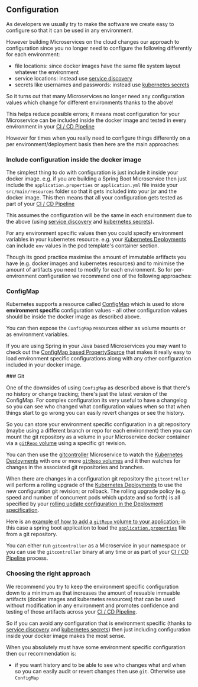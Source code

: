 ## Configuration

As developers we usually try to make the software we create easy to configure so that it can be used in any environment.

However building Microservices on the cloud changes our approach to configuration since you no longer need to configure the following differently for each environment:

* file locations: since docker images have the same file system layout whatever the environment
* service locations: instead use [service discovery](serviceDiscovery.html)
* secrets like usernames and passwords: instead use [kubernetes secrets](http://kubernetes.io/docs/user-guide/secrets/)

So it turns out that many Microservices no longer need any configuration values which change for different environments thanks to the above!

This helps reduce possible errors; it means most configuration for your Microservice can be included inside the docker image and tested in every environment in your [CI / CD Pipeline](http://fabric8.io/guide/cdelivery.html)

However for times when you really need to configure things differently on a per environment/deployment basis then here are the main approaches:

### Include configuration inside the docker image

The simplest thing to do with configuration is just include it inside your docker image. e.g. if you are building a Spring Boot Microservice then just include the `application.properties` or `application.yml` file inside your `src/main/resources` folder so that it gets included into your jar and the docker image. This then means that all your configuration gets tested as part of your [CI / CD Pipeline](http://fabric8.io/guide/cdelivery.html)

This assumes the configuration will be the same in each environment due to the above (using [service discovery](serviceDiscovery.html) and [kubernetes secrets](http://kubernetes.io/docs/user-guide/secrets/)).

For any environment specific values then you could specify environment variables in your kubernetes resource. e.g. your [Kubernetes Deployments](http://kubernetes.io/docs/user-guide/deployments/) can include `env` values in the pod template's container section.

Though its good practice maximise the amount of immutable arfifacts you have (e.g. docker images and kubernetes resources) and to minimise the amount of artifacts you need to modify for each environment. So for per-environment configuration we recommend one of the following approaches:

### ConfigMap

Kubernetes supports a resource called [ConfigMap](http://kubernetes.io/docs/user-guide/configmap/) which is used to store **environment specific** configuration values - all other configuration values should be inside the docker image as described above.

You can then expose the `ConfigMap` resources either as volume mounts or as environment variables.

If you are using Spring in your Java based Microservices you may want to check out the [ConfigMap based PropertySource](https://github.com/fabric8io/spring-cloud-kubernetes#configmap-propertysource) that makes it really easy to load environment specific configurations along with any other configuration included in your docker image.


### Git

One of the downsides of using `ConfigMap` as described above is that there's no history or change tracking; there's just the latest version of the ConfigMap. For complex configuration its very useful to have a changelog so you can see who changed what configuration values when so that when things start to go wrong you can easily revert changes or see the history.

So you can store your environment specific configuration in a git repository (maybe using a different branch or repo for each environment) then you can mount the git repository as a volume in your Microservice docker container via a [`gitRepo` volume](http://kubernetes.io/docs/user-guide/volumes/#gitrepo) using a specific git revision.

You can then use the [gitcontroller](https://github.com/fabric8io/gitcontroller) Microservice to watch the [Kubernetes Deployments](http://kubernetes.io/docs/user-guide/deployments/) with one or more [`gitRepo` volumes](http://kubernetes.io/docs/user-guide/volumes/#gitrepo) and it then watches for changes in the associated git repositories and branches.

When there are changes in a configuration git repository the `gitcontroller` will perform a rolling upgrade of the [Kubernetes Deployments](http://kubernetes.io/docs/user-guide/deployments/) to use the new configuration git  revision; or rollback. The rolling upgrade policy (e.g. speed and number of concurrent pods which update and so forth) is all specified by your [rolling update configuration in the Deployment specification](http://kubernetes.io/docs/user-guide/deployments/#rolling-update-deployment).

Here is an [example of how to add a `gitRepo` volume to your application](https://github.com/jstrachan/springboot-config-demo/blob/master/src/main/fabric8/deployment.yml#L5-L14); in this case a spring boot application to load the [`application.properties`](https://github.com/jstrachan/sample-springboot-config/blob/master/application.properties) file from a git repository.

You can either run `gitcontroller` as a Microservice in your namespace or you can use the `gitcontroller` binary at any time or as part of your [CI / CD Pipeline](http://fabric8.io/guide/cdelivery.html) process.

### Choosing the right approach

We recommend you try to keep the environment specific configuration down to a minimum as that increases the amount of resuable immuable artifacts (docker images and kubernetes resources) that can be used without modification in any environment and promotes confidence and testing of those artifacts across your [CI / CD Pipeline](http://fabric8.io/guide/cdelivery.html).

So if you can avoid any configuration that is environment specific (thanks to [service discovery](serviceDiscovery.html) and [kubernetes secrets](http://kubernetes.io/docs/user-guide/secrets/)) then just including configuration inside your docker image makes the most sense.

When you absolutely must have some environment specific configuration then our recommendation is:

* if you want history and to be able to see who changes what and when so you can easily audit or revert changes then use `git`. Otherwise use `ConfigMap`



